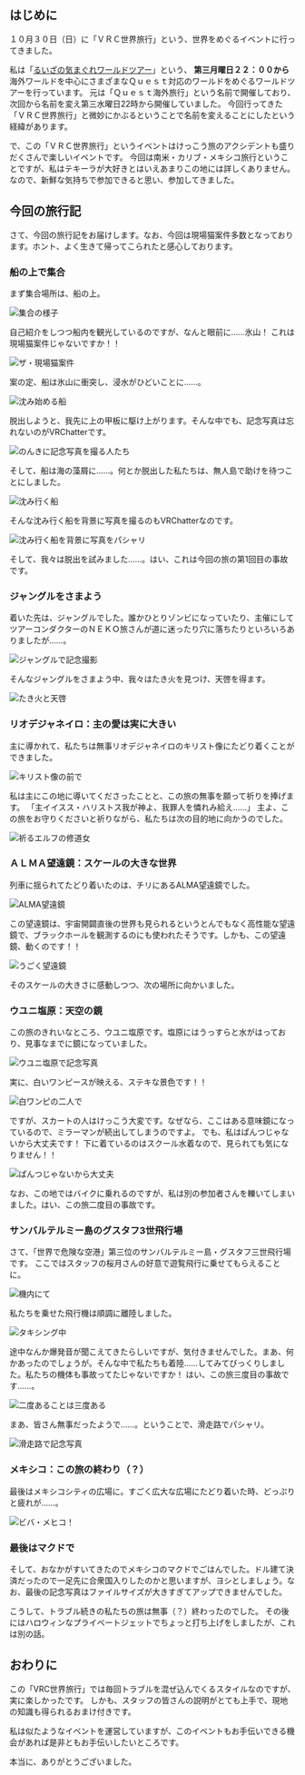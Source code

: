 ## はじめに

１０月３０日（日）に「ＶＲＣ世界旅行」という、世界をめぐるイベントに行ってきました。

私は「[るいざの気まぐれワールドツアー](https://vjct.jp/event/?eid=r110)」という、 **第三月曜日２２：００から** 海外ワールドを中心にさまざまなＱｕｅｓｔ対応のワールドをめぐるワールドツアーを行っています。
元は「Ｑｕｅｓｔ海外旅行」という名前で開催しており、次回から名前を変え第三水曜日22時から開催していました。
今回行ってきた「ＶＲＣ世界旅行」と微妙にかぶるということで名前を変えることにしたという経緯があります。

で、この「ＶＲＣ世界旅行」というイベントはけっこう旅のアクシデントも盛りだくさんで楽しいイベントです。
今回は南米・カリブ・メキシコ旅行ということですが、私はテキーラが大好きとはいえあまりこの地には詳しくありません。
なので、新鮮な気持ちで参加できると思い、参加してきました。

## 今回の旅行記

さて、今回の旅行記をお届けします。なお、今回は現場猫案件多数となっております。ホント、よく生きて帰ってこられたと感心しております。

### 船の上で集合

まず集合場所は、船の上。

![集合の様子](20221031090106.png)

自己紹介をしつつ船内を観光しているのですが、なんと眼前に……氷山！
これは現場猫案件じゃないですか！！

![ザ・現場猫案件](20221031090116.png)

案の定、船は氷山に衝突し、浸水がひどいことに……。

![沈み始める船](20221031090127.png)

脱出しようと、我先に上の甲板に駆け上がります。そんな中でも、記念写真は忘れないのがVRChatterです。

![のんきに記念写真を撮る人たち](20221031090137.png)

そして、船は海の藻屑に……。何とか脱出した私たちは、無人島で助けを待つことにしました。

![沈み行く船](20221031090147.png)

そんな沈み行く船を背景に写真を撮るのもVRChatterなのです。

![沈み行く船を背景に写真をパシャリ](20221031090157.png)

そして、我々は脱出を試みました……。はい、これは今回の旅の第1回目の事故です。

### ジャングルをさまよう

着いた先は、ジャングルでした。誰かひとりゾンビになっていたり、主催にしてツアーコンダクターのＮＥＫＯ旅さんが道に迷ったり穴に落ちたりといろいろありましたが……。

![ジャングルで記念撮影](20221031090208.png)

そんなジャングルをさまよう中、我々はたき火を見つけ、天啓を得ます。

![たき火と天啓](20221031090218.png)

### リオデジャネイロ：主の愛は実に大きい

主に導かれて、私たちは無事リオデジャネイロのキリスト像にたどり着くことができました。

![キリスト像の前で](20221031090229.png)

私は主にこの地に導いてくださったことと、この旅の無事を願って祈りを捧げます。
「主イイスス・ハリストス我が神よ、我罪人を憐れみ給え……」
主よ、この旅をお守りくださいと祈りながら、私たちは次の目的地に向かうのでした。

![祈るエルフの修道女](20221031090239.png)

### ＡＬＭＡ望遠鏡：スケールの大きな世界

列車に揺られてたどり着いたのは、チリにあるALMA望遠鏡でした。

![ALMA望遠鏡](20221031090249.png)

この望遠鏡は、宇宙開闢直後の世界も見られるというとんでもなく高性能な望遠鏡で、ブラックホールを観測するのにも使われたそうです。しかも、この望遠鏡、動くのです！！

![うごく望遠鏡](20221031090259.png)

そのスケールの大きさに感動しつつ、次の場所に向かいました。

### ウユニ塩原：天空の鏡

この旅のきれいなところ、ウユニ塩原です。塩原にはうっすらと水がはっており、見事なまでに鏡になっていました。

![ウユニ塩原で記念写真](20221031090309.png)

実に、白いワンピースが映える、ステキな景色です！！

![白ワンピの二人で](20221031090319.png)

ですが、スカートの人はけっこう大変です。なぜなら、ここはある意味鏡になっているので、ミラーマンが続出してしまうのですよ。
でも、私はぱんつじゃないから大丈夫です！
下に着ているのはスクール水着なので、見られても気になりません！！

![ぱんつじゃないから大丈夫](20221031090330.png)

なお、この地ではバイクに乗れるのですが、私は別の参加者さんを轢いてしまいました。はい、この旅二度目の事故です。

### サンバルテルミー島のグスタフ3世飛行場

さて、「世界で危険な空港」第三位のサンバルテルミー島・グスタフ三世飛行場です。
ここではスタッフの桜月さんの好意で遊覧飛行に乗せてもらえることに。

![機内にて](20221031090340.png)

私たちを乗せた飛行機は順調に離陸しました。

![タキシング中](20221031090350.png)

途中なんか爆発音が聞こえてきたらしいですが、気付きませんでした。まあ、何かあったのでしょうが。そんな中で私たちも着陸……してみてびっくりしました。私たちの機体も事故ってたじゃないですか！
はい、この旅三度目の事故です……。

![二度あることは三度ある](20221031090401.png)

まあ、皆さん無事だったようで……。ということで、滑走路でパシャリ。

![滑走路で記念写真](20221031090411.png)

### メキシコ：この旅の終わり（？）

最後はメキシコシティの広場に。すごく広大な広場にたどり着いた時、どっぷりと疲れが……。

![ビバ・メヒコ！](20221031090421.png)

### 最後はマクドで

そして、おなかがすいてきたのでメキシコのマクドでごはんでした。ドル建て決済だったので一足先に合衆国入りしたのかと思いますが、ヨシとしましょう。なお、最後の記念写真はファイルサイズが大きすぎてアップできませんでした。

こうして、トラブル続きの私たちの旅は無事（？）終わったのでした。
その後にはハロウィンなプライベートジェットでちょっと打ち上げをしましたが、これは別の話。

## おわりに

この「VRC世界旅行」では毎回トラブルを混ぜ込んでくるスタイルなのですが、実に楽しかったです。
しかも、スタッフの皆さんの説明がとても上手で、現地の知識も得られるおまけ付きです。

私は似たようなイベントを運営していますが、このイベントもお手伝いできる機会があれば是非ともお手伝いしたいところです。

本当に、ありがとうございました。

